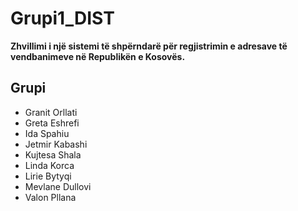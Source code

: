 # Grupi1_DIST

**Zhvillimi i një sistemi të shpërndarë për regjistrimin e adresave të vendbanimeve në Republikën e Kosovës.**
## Grupi
- Granit Orllati
- Greta Eshrefi 
- Ida Spahiu
- Jetmir Kabashi
- Kujtesa Shala 
- Linda Korca
- Lirie Bytyqi 
- Mevlane Dullovi 
- Valon Pllana
